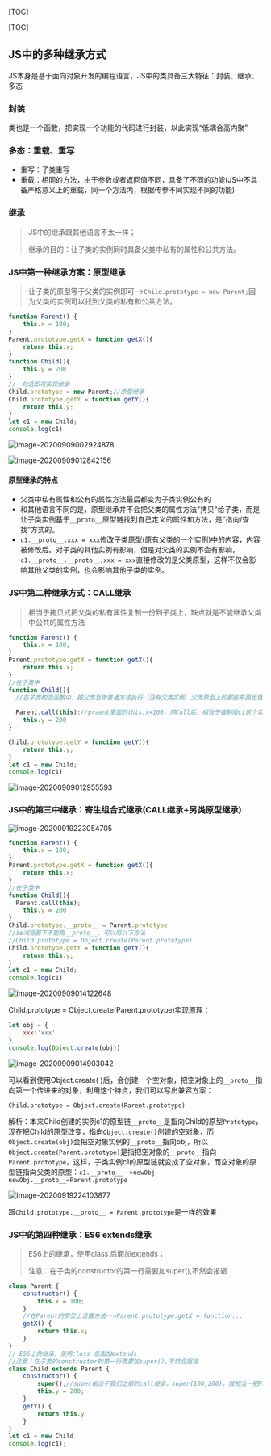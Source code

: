 [TOC]

[TOC]



## JS中的多种继承方式

JS本身是基于面向对象开发的编程语言，JS中的类具备三大特征：封装、继承、多态

### 封装

类也是一个函数，把实现一个功能的代码进行封装，以此实现“低耦合高内聚”

### 多态：重载、重写

- 重写：子类重写
- 重载：相同的方法，由于参数或者返回值不同，具备了不同的功能(JS中不具备严格意义上的重载，同一个方法内，根据传参不同实现不同的功能)

### 继承

> JS中的继承跟其他语言不太一样；
>
> 继承的目的：让子类的实例同时具备父类中私有的属性和公共方法。

### JS中第一种继承方案：原型继承

> 让子类的原型等于父类的实例即可-->`Child.prototype = new Parent;`因为父类的实例可以找到父类的私有和公共方法。

```js
function Parent() {
	this.x = 100;
}
Parent.prototype.getX = function getX(){
	return this.x;
}
function Child(){
	this.y = 200
}
//一句话即可实现继承
Child.prototype = new Parent;//原型继承
Child.prototype.getY = function getY(){
	return this.y;
}
let c1 = new Child;
console.log(c1)
```

![image-20200909002924878](https://i.loli.net/2020/09/09/9iKmOrMvq6EJjZy.png)

![image-20200909012842156](https://i.loli.net/2020/09/09/O3o6ApPkKE8rRut.png)

#### 原型继承的特点

- 父类中私有属性和公有的属性方法最后都变为子类实例公有的
- 和其他语言不同的是，原型继承并不会把父类的属性方法"拷贝"给子类，而是让子类实例基于`__proto__`原型链找到自己定义的属性和方法，是“指向/查找”方式的。
- `c1.__proto__.xxx = xxx`修改子类原型(原有父类的一个实例)中的内容，内容被修改后。对子类的其他实例有影响，但是对父类的实例不会有影响，`c1.__proto__.__proto__.xxx = xxx`直接修改的是父类原型，这样不仅会影响其他父类的实例，也会影响其他子类的实例。

### JS中第二种继承方式：CALL继承

> 相当于拷贝式把父类的私有属性复制一份到子类上，缺点就是不能继承父类中公共的属性方法

```js
function Parent() {
	this.x = 100;
}
Parent.prototype.getX = function getX(){
	return this.x;
}
//在子类中
function Child(){
  //在子类构造函数中，把父类当做普通方法执行（没有父类实例，父类原型上的那些东西也就和它没有关系了）
  
  Parent.call(this);//praent里面的this.x=100，用Call后，相当于强制给c1这个实例设置一个私有的属性x，属性值100，相当于让子类的实例继承了父类的私有属性，并且也变为了子类私有的属性-->"拷贝式" 
	this.y = 200
}

Child.prototype.getY = function getY(){
	return this.y;
}
let c1 = new Child;
console.log(c1)
```

![image-20200909012955593](https://i.loli.net/2020/09/09/tazgXfmQU5DRC7j.png)

### JS中的第三中继承：寄生组合式继承(CALL继承+另类原型继承)

![image-20200919223054705](https://i.loli.net/2020/09/19/qdO2zHsPnMCQ9b5.png)

```js
function Parent() {
	this.x = 100;
}
Parent.prototype.getX = function getX(){
	return this.x;
}
//在子类中
function Child(){
  Parent.call(this);
	this.y = 200
}
Child.prototype.__proto__ = Parent.prototype
//ie浏览器下不能用__proto__，可以用以下方法
//Child.prototype = Object.create(Parent.prototype)
Child.prototype.getY = function getY(){
	return this.y;
}
let c1 = new Child;
console.log(c1)
```

![image-20200909014122648](https://i.loli.net/2020/09/09/bedYDnygXZHqcf3.png)

Child.prototype = Object.create(Parent.prototype)实现原理：

```js
let obj = {
	xxx:'xxx'
}
console.log(Object.create(obj))
```

![image-20200909014903042](https://i.loli.net/2020/09/09/1PDprHOBXokTe2Z.png)

可以看到使用Object.create( )后，会创建一个空对象，把空对象上的`__proto__`指向第一个传进来的对象，利用这个特点，我们可以写出兼容方案：

`Child.prototype = Object.create(Parent.prototype)`

解析：本来Child创建的实例c1的原型链`__proto__`是指向Child的原型`Prototype`，现在把Child的原型改变，指向`Object.create()`创建的空对象，而`Object.create(obj)`会把空对象实例的`__proto__`指向obj，所以`Object.create(Parent.prototype)`是指把空对象的`__proto__`指向`Parent.prototype`，这样，子类实例c1的原型链就变成了空对象，而空对象的原型链指向父类的原型：`c1.__proto__-->newObj`   `newObj.__proto__=Parent.prototype`

![image-20200919224103877](https://i.loli.net/2020/09/19/ymf3io8qBKrMk4A.png)

跟`Child.prototype.__proto__ = Parent.prototype`是一样的效果

### JS中的第四种继承：ES6 extends继承

> ES6上的继承，使用class 后面加extends；
>
> 注意：在子类的constructor的第一行需要加super(),不然会报错

```js
class Parent {
    constructor() {
        this.x = 100;
    }
    //在Parent的原型上设置方法-->Parent.prototype.getX = function...
    getX() {
        return this.x;
    }
}
// ES6上的继承，使用class 后面加extends
//注意：在子类的constructor的第一行需要加super(),不然会报错
class Child extends Parent {
    constructor() {
        super();//super相当于我们之前的call继承，super(100,200)，就相当一把Parent中的constructor执行， 传入100和200
        this.y = 200;
    }
    getY() {
        return this.y
    }
}
let c1 = new Child
console.log(c1);
```

